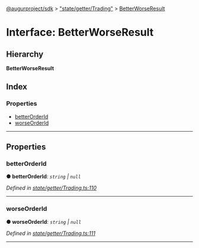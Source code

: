 [@augurproject/sdk](../README.md) > ["state/getter/Trading"](../modules/_state_getter_trading_.md) > [BetterWorseResult](../interfaces/_state_getter_trading_.betterworseresult.md)

# Interface: BetterWorseResult

## Hierarchy

**BetterWorseResult**

## Index

### Properties

* [betterOrderId](_state_getter_trading_.betterworseresult.md#betterorderid)
* [worseOrderId](_state_getter_trading_.betterworseresult.md#worseorderid)

---

## Properties

<a id="betterorderid"></a>

###  betterOrderId

**● betterOrderId**: *`string` \| `null`*

*Defined in [state/getter/Trading.ts:110](https://github.com/AugurProject/augur/blob/1991ef64ef/packages/augur-sdk/src/state/getter/Trading.ts#L110)*

___
<a id="worseorderid"></a>

###  worseOrderId

**● worseOrderId**: *`string` \| `null`*

*Defined in [state/getter/Trading.ts:111](https://github.com/AugurProject/augur/blob/1991ef64ef/packages/augur-sdk/src/state/getter/Trading.ts#L111)*

___

